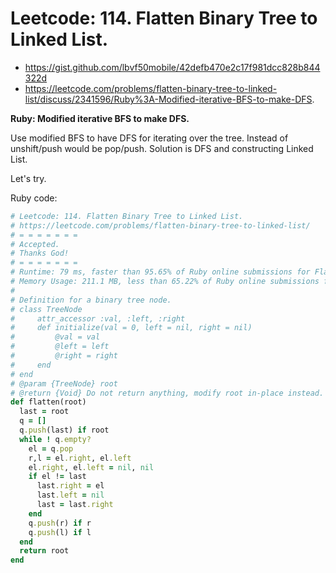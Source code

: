 # Leetcode: 114. Flatten Binary Tree to Linked List.

- https://gist.github.com/lbvf50mobile/42defb470e2c17f981dcc828b844322d
- https://leetcode.com/problems/flatten-binary-tree-to-linked-list/discuss/2341596/Ruby%3A-Modified-iterative-BFS-to-make-DFS.

**Ruby: Modified iterative BFS to make DFS.**

Use modified BFS to have DFS for iterating over the tree. Instead of unshift/push would be pop/push. Solution is DFS and constructing Linked List.

Let's try.

Ruby code:
```Ruby
# Leetcode: 114. Flatten Binary Tree to Linked List.
# https://leetcode.com/problems/flatten-binary-tree-to-linked-list/
# = = = = = = =
# Accepted.
# Thanks God!
# = = = = = = =
# Runtime: 79 ms, faster than 95.65% of Ruby online submissions for Flatten Binary Tree to Linked List.
# Memory Usage: 211.1 MB, less than 65.22% of Ruby online submissions for Flatten Binary Tree to Linked List.
#
# Definition for a binary tree node.
# class TreeNode
#     attr_accessor :val, :left, :right
#     def initialize(val = 0, left = nil, right = nil)
#         @val = val
#         @left = left
#         @right = right
#     end
# end
# @param {TreeNode} root
# @return {Void} Do not return anything, modify root in-place instead.
def flatten(root)
  last = root
  q = []
  q.push(last) if root
  while ! q.empty?
    el = q.pop
    r,l = el.right, el.left
    el.right, el.left = nil, nil
    if el != last
      last.right = el
      last.left = nil
      last = last.right
    end
    q.push(r) if r
    q.push(l) if l
  end
  return root
end
```
